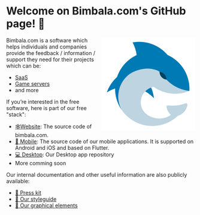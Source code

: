 
# Welcome on Bimbala.com's GitHub page! 👋️ 

<a href="https://bimbala.com"><img align="right" src="https://raw.githubusercontent.com/Bimbalacom/Graphical-elements/master/v2/500x500.png" height="250" alt="Bimbala.com"></a>


Bimbala.com is a software which helps individuals and companies provide the feedback / information / support they need for their projects which can be:
* [SaaS](https://www.techtarget.com/searchcloudcomputing/definition/Software-as-a-Service)
* [Game servers](https://en.wikipedia.org/wiki/Game_server)
* and more

If you’re interested in the free software, here is part of our free "stack":

* [🕸️Website](https://github.com/Bimbalacom/bimbalacom): The source code of bimbala.com.
* [📱 Mobile](https://github.com/Bimbalacom/Mobile): The source code of our mobile applications. It is supported on Android and iOS and based on Flutter.
* [💻 Desktop](https://github.com/Bimbalacom/Desktop): Our Desktop app repository
* More comming soon

Our internal documentation and other useful information are also publicly available:

- [📰️ Press kit](#)
- [🎨️ Our styleguide](#) 
- [🎨 Our graphical elements](https://github.com/Bimbalacom/Graphical-elements) 
